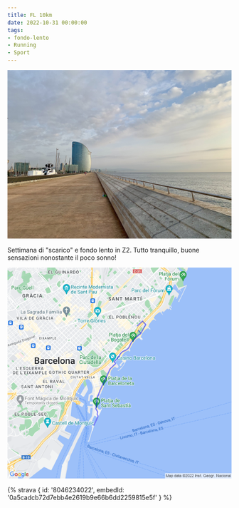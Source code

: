 ```yaml
---
title: FL 10km
date: 2022-10-31 00:00:00
tags:
- fondo-lento
- Running
- Sport
---
```


![](images/IMG_0586.jpg)

Settimana di "scarico" e fondo lento in Z2. Tutto tranquillo, buone sensazioni nonostante il poco sonno!

![](images/20221031-activity-map.png)

{% strava { id: '8046234022', embedId: '0a5cadcb72d7ebb4e2619b9e66b6dd2259815e5f' } %}
